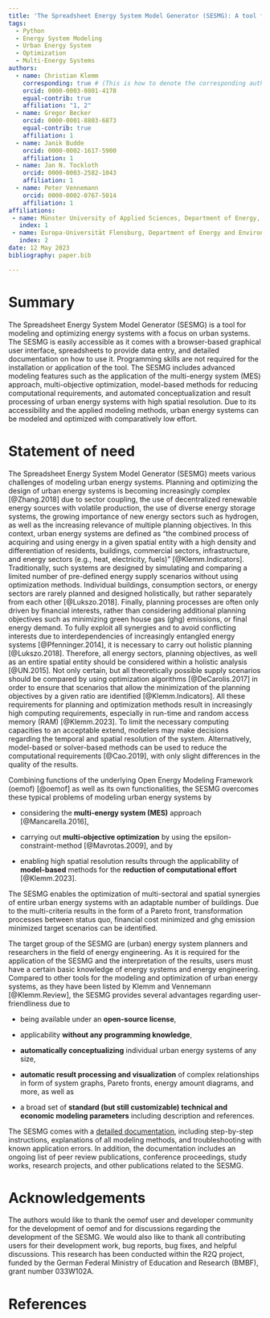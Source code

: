 ```yaml
---
title: 'The Spreadsheet Energy System Model Generator (SESMG): A tool for the optimization of urban energy systems'
tags:
  - Python
  - Energy System Modeling
  - Urban Energy System
  - Optimization
  - Multi-Energy Systems
authors:
  - name: Christian Klemm
    corresponding: true # (This is how to denote the corresponding author)
    orcid: 0000-0003-0801-4178
    equal-contrib: true
    affiliation: "1, 2"
  - name: Gregor Becker
    orcid: 0000-0001-8803-6873
    equal-contrib: true
    affiliation: 1
  - name: Janik Budde
    orcid: 0000-0002-1617-5900
    affiliation: 1
  - name: Jan N. Tockloth
    orcid: 0000-0003-2582-1043
    affiliation: 1
  - name: Peter Vennemann
    orcid: 0000-0002-0767-5014
    affiliation: 1
affiliations:
 - name: Münster University of Applied Sciences, Department of Energy, Building Services and Environmental Engineering, Germany
   index: 1
 - name: Europa-Universität Flensburg, Department of Energy and Environmental Management, Germany 
   index: 2
date: 12 May 2023
bibliography: paper.bib

---
```

# Summary

The Spreadsheet Energy System Model Generator (SESMG) is a tool for modeling and optimizing energy systems with a focus on urban systems. The SESMG is easily accessible as it comes with a browser-based graphical user interface, spreadsheets to provide data entry, and detailed documentation on how to use it. Programming skills are not required for the installation or application of the tool. The SESMG includes advanced modeling features such as the application of the multi-energy system (MES) approach, multi-objective optimization, model-based methods for reducing computational requirements, and automated conceptualization and result processing of urban energy systems with high spatial resolution. Due to its accessibility and the applied modeling methods, urban energy systems can be modeled and optimized with comparatively low effort.

# Statement of need

The Spreadsheet Energy System Model Generator (SESMG) meets various challenges of modeling urban energy systems. Planning and optimizing the design of urban energy systems is becoming increasingly complex [@Zhang.2018] due to sector coupling, the use of decentralized renewable energy sources with volatile production, the use of diverse energy storage systems, the growing importance of new energy sectors such as hydrogen, as well as the increasing relevance of multiple planning objectives. In this context, urban energy systems are defined as “the combined process of acquiring and using energy in a given spatial entity with a high density and differentiation of residents, buildings, commercial sectors, infrastructure, and energy sectors (e.g., heat, electricity, fuels)” [@Klemm.Indicators]. Traditionally, such systems are designed by simulating and comparing a limited number of pre-defined energy supply scenarios without using optimization methods. Individual buildings, consumption sectors, or energy sectors are rarely planned and designed holistically, but rather separately from each other [@Lukszo.2018]. Finally, planning processes are often only driven by financial interests, rather than considering additional planning objectives such as minimizing green house gas (ghg) emissions, or final energy demand. To fully exploit all synergies and to avoid conflicting interests due to interdependencies of increasingly entangled energy systems [@Pfenninger.2014], it is necessary to carry out holistic planning [@Lukszo.2018]. Therefore, all energy sectors, planning objectives, as well as an entire spatial entity should be considered within a holistic analysis [@UN.2015]. Not only certain, but all theoretically possible supply scenarios should be compared by using optimization algorithms [@DeCarolis.2017] in order to ensure that scenarios that allow the minimization of the planning objectives by a given ratio are identified [@Klemm.Indicators]. All these requirements for planning and optimization methods result in increasingly high computing requirements, especially in run-time and random access memory (RAM) [@Klemm.2023]. To limit the necessary computing capacities to an acceptable extend, modelers may make decisions regarding the temporal and spatial resolution of the system. Alternatively, model-based or solver-based methods can be used to reduce the computational requirements [@Cao.2019], with only slight differences in the quality of the results.

Combining functions of the underlying Open Energy Modeling Framework (oemof) [@oemof] as well as its own functionalities, the SESMG overcomes these typical problems of modeling urban energy systems by

* considering the **multi-energy system (MES)** approach [@Mancarella.2016], 

* carrying out **multi-objective optimization** by using the epsilon-constraint-method [@Mavrotas.2009], and by

* enabling high spatial resolution results through the applicability of **model-based** methods for the **reduction of computational effort** [@Klemm.2023].

The SESMG enables the optimization of multi-sectoral and spatial synergies of entire urban energy systems with an adaptable number of buildings. Due to the multi-criteria results in the form of a Pareto front, transformation processes between status quo, financial cost minimized and ghg emission minimized target scenarios can be identified.

The target group of the SESMG are (urban) energy system planners and researchers in the field of energy engineering. As it is required for the application of the SESMG and the interpretation of the results, users must have a certain basic knowledge of energy systems and energy engineering. Compared to other tools for the modeling and optimization of urban energy systems, as they have been listed by Klemm and Vennemann [@Klemm.Review], the SESMG provides several advantages regarding user-friendliness due to

* being available under an **open-source license**, 

* applicability **without any programming knowledge**,

* **automatically conceptualizing** individual urban energy systems of any size,

* **automatic result processing and visualization** of complex relationships in form of system graphs, Pareto fronts, energy amount diagrams, and more, as well as

* a broad set of **standard (but still customizable) technical and economic modeling parameters** including description and references.

The SESMG comes with a [detailed documentation](https://spreadsheet-energy-system-model-generator.readthedocs.io/en/latest/ "detailed documentation"), including step-by-step instructions, explanations of all modeling methods, and troubleshooting with known application errors. In addition, the documentation includes an ongoing list of peer review publications, conference proceedings, study works, research projects, and other publications related to the SESMG.

# Acknowledgements
The authors would like to thank the oemof user and developer community for the development of oemof and for discussions regarding the development of the SESMG. We would also like to thank all contributing users for their development work, bug reports, bug fixes, and helpful discussions. This research has been conducted within the R2Q project, funded by the German Federal Ministry of Education and Research (BMBF), grant number 033W102A.

# References

